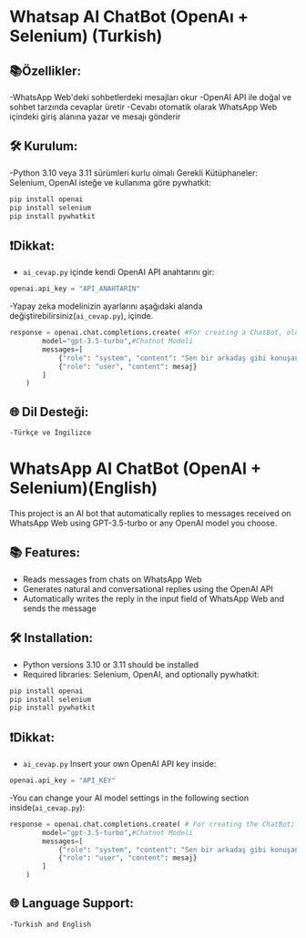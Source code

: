 # Whatsap AI ChatBot (OpenAı + Selenium) (Turkish)
## 📚Özellikler:
-WhatsApp Web'deki sohbetlerdeki mesajları okur
-OpenAI API ile doğal ve sohbet tarzında cevaplar üretir
-Cevabı otomatik olarak WhatsApp Web içindeki giriş alanına yazar ve mesajı gönderir

## 🛠️ Kurulum:
 -Python 3.10 veya 3.11 sürümleri kurlu olmalı
  Gerekli Kütüphaneler: Selenium, OpenAI isteğe ve kullanıma göre pywhatkit:
  ```bash
  pip install openai
  pip install selenium
  pip install pywhatkit 
```

## ❗Dikkat:
- `ai_cevap.py` içinde kendi OpenAI API anahtarını gir:
```python
openai.api_key = "API_ANAHTARIN"
```
   
-Yapay zeka modelinizin ayarlarını aşağıdaki alanda değiştirebilirsiniz(`ai_cevap.py`), içinde.
```python
response = openai.chat.completions.create( #For creating a ChatBot, older versions may use ".ChatCompletions"
        model="gpt-3.5-turbo",#Chatnot Modeli
        messages=[
            {"role": "system", "content": "Sen bir arkadaş gibi konuşan chatbot'sun."}, #ChatBot  Rol Alanı
            {"role": "user", "content": mesaj}
        ]
    )
```
## 🌐 Dil Desteği:
    -Türkçe ve İngilizce


# WhatsApp AI ChatBot (OpenAI + Selenium)(English)

This project is an AI bot that automatically replies to messages received on WhatsApp Web using GPT-3.5-turbo or any OpenAI model you choose.

## 📚 Features:
- Reads messages from chats on WhatsApp Web  
- Generates natural and conversational replies using the OpenAI API  
- Automatically writes the reply in the input field of WhatsApp Web and sends the message

## 🛠️ Installation:
- Python versions 3.10 or 3.11 should be installed  
- Required libraries: Selenium, OpenAI, and optionally pywhatkit:  
```bash
pip install openai
pip install selenium
pip install pywhatkit
```

## ❗Dikkat:
  - `ai_cevap.py` Insert your own OpenAI API key inside:
  ```python
  openai.api_key = "API_KEY"
  ```
  -You can change your AI model settings in the following section inside(`ai_cevap.py`):
  ```python
  response = openai.chat.completions.create( # For creating the ChatBot; in older versions, ".ChatCompletions" may be used
          model="gpt-3.5-turbo",#Chatnot Modeli
          messages=[
              {"role": "system", "content": "Sen bir arkadaş gibi konuşan chatbot'sun."}, #ChatBot Role Section
              {"role": "user", "content": mesaj}
          ]
      )
  ```
## 🌐 Language Support:
    -Turkish and English

